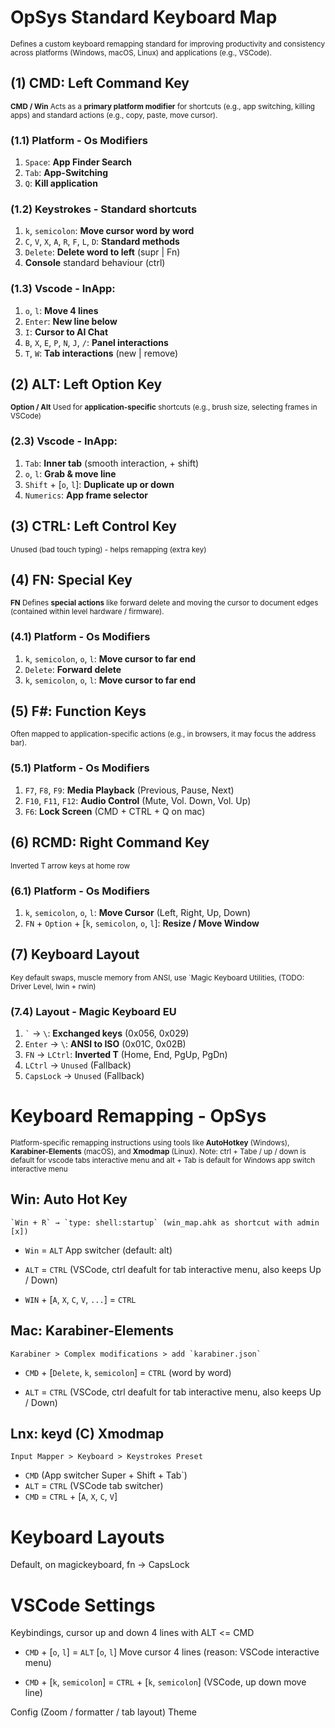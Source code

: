 # OpSys Standard Keyboard Map

<small> Defines a custom keyboard remapping standard for improving productivity and consistency across platforms (Windows, macOS, Linux) and applications (e.g., VSCode).</small>

## **(1) CMD**: Left Command Key

<small> **CMD / Win** Acts as a **primary platform modifier** for shortcuts (e.g., app switching, killing apps) and standard actions (e.g., copy, paste, move cursor).</small>

### (1.1) Platform - Os Modifiers

1. `Space`: **App Finder Search**
2. `Tab`: **App-Switching**
3. `Q`: **Kill application**

### (1.2) Keystrokes - Standard shortcuts

1. `k`, `semicolon`: **Move cursor word by word**
2. `C`, `V`, `X`, `A`, `R`, `F`, `L`, `D`: **Standard methods**
3. `Delete`: **Delete word to left** (supr | Fn)
4. **Console** standard behaviour (ctrl)

### (1.3) Vscode - InApp:

1. `o`, `l`: **Move 4 lines**
2. `Enter`: **New line below**
3. `I`: **Cursor to AI Chat**
4. `B`, `X`, `E`, `P`, `N`, `J`, `/`: **Panel interactions**
5. `T`, `W`: **Tab interactions** (new | remove)

## **(2) ALT**: Left Option Key

<small> **Option / Alt** Used for **application-specific** shortcuts (e.g., brush size, selecting frames in VSCode)</small>

### (2.3) Vscode - InApp:

1. `Tab`: **Inner tab** (smooth interaction, + shift)
2. `o`, `l`: **Grab & move line**
2. `Shift` +  [`o`, `l`]: **Duplicate up or down**
5. `Numerics`: **App frame selector**

## **(3) CTRL**: Left Control Key

<small> Unused (bad touch typing) - helps remapping (extra key)</small>


## **(4) FN**: Special Key

<small> **FN** Defines **special actions** like forward delete and moving the cursor to document edges (contained within level hardware / firmware).
</small>

### (4.1) Platform - Os Modifiers

1. `k`, `semicolon`, `o`, `l`: **Move cursor to far end**
2. `Delete`: **Forward delete**
3. `k`, `semicolon`, `o`, `l`: **Move cursor to far end**

## **(5) F#**: Function Keys
<small>Often mapped to application-specific actions (e.g., in browsers, it may focus the address bar).</small>

### (5.1) Platform - Os Modifiers
1. `F7`, `F8`, `F9`: **Media Playback** (Previous, Pause, Next)
2. `F10`, `F11`, `F12`: **Audio Control** (Mute, Vol. Down, Vol. Up)
3. `F6`: **Lock Screen** (CMD + CTRL + Q on mac)

## **(6) RCMD**: Right Command Key
<small>Inverted T arrow keys at home row</small>

### (6.1) Platform - Os Modifiers
1. `k`, `semicolon`, `o`, `l`: **Move Cursor** (Left, Right, Up, Down)
2. `FN` + `Option` + [`k`, `semicolon`, `o`, `l`]: **Resize / Move Window**

## **(7) Keyboard Layout**
<small>Key default swaps, muscle memory from ANSI, use `Magic Keyboard Utilities, (TODO: Driver Level, lwin + rwin)</small>

### (7.4) Layout - Magic Keyboard EU
1. `` ` `` → `\`: **Exchanged keys** (0x056, 0x029)
2. `Enter` → `\`: **ANSI to ISO** (0x01C, 0x02B)
3. `FN` → `LCtrl`: **Inverted T** (Home, End, PgUp, PgDn)
4. `LCtrl` → `Unused` (Fallback)
5. `CapsLock` → `Unused` (Fallback)

# Keyboard Remapping - OpSys

<small> Platform-specific remapping instructions using tools like **AutoHotkey** (Windows), **Karabiner-Elements** (macOS), and **Xmodmap** (Linux). Note: ctrl + Tabe / up / down is default for vscode tabs interactive menu and alt + Tab is default for Windows app switch interactive menu</small>

## Win: Auto Hot Key
```
`Win + R` → `type: shell:startup` (win_map.ahk as shortcut with admin [x])
```
- `Win` = `ALT` App switcher (default: alt)
* `ALT` = `CTRL` (VSCode, ctrl deafult for tab interactive menu, also keeps Up / Down)
- `WIN` + [`A`, `X`, `C`, `V`, `...`] = `CTRL`


## Mac: Karabiner-Elements
```
Karabiner > Complex modifications > add `karabiner.json`
```
- `CMD` + [`Delete`, `k`, `semicolon`] = `CTRL` (word by word)
* `ALT` = `CTRL` (VSCode, ctrl deafult for tab interactive menu, also keeps Up / Down)

## Lnx: keyd (C) Xmodmap
```
Input Mapper > Keyboard > Keystrokes Preset
```
- `CMD` (App switcher Super + Shift + Tab`)
- `ALT` = `CTRL` (VSCode tab switcher)
- `CMD` = `CTRL` + [`A`, `X`, `C`, `V`]

# Keyboard Layouts

Default, on magickeyboard, fn → CapsLock

# VSCode Settings

Keybindings, cursor up and down 4 lines with ALT <= CMD

* `CMD` + [`o`, `l`] = `ALT` [`o`, `l`] Move cursor 4 lines (reason: VSCode interactive menu)
- `CMD` + [`k`, `semicolon`] = `CTRL` + [`k`, `semicolon`] (VSCode, up down move line)

Config (Zoom / formatter / tab layout)
Theme
